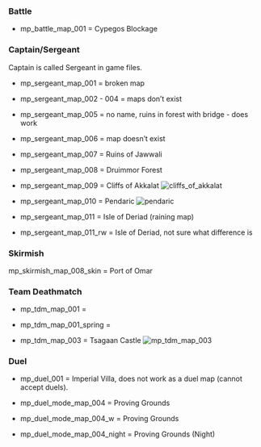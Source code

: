 ### Battle

-   mp\_battle\_map\_001 = Cypegos Blockage

### Captain/Sergeant

Captain is called Sergeant in game files.

-   mp\_sergeant\_map\_001 = broken map

-   mp\_sergeant\_map\_002 - 004 = maps don’t exist

-   mp\_sergeant\_map\_005 = no name, ruins in forest with bridge - does
    work

-   mp\_sergeant\_map\_006 = map doesn’t exist

-   mp\_sergeant\_map\_007 = Ruins of Jawwali

-   mp\_sergeant\_map\_008 = Druimmor Forest

-   mp\_sergeant\_map\_009 = Cliffs of Akkalat
    ![cliffs_of_akkalat](https://user-images.githubusercontent.com/116319794/198414621-2d2a2208-b213-4f74-ae20-c639ffae4e8a.jpg)

-   mp\_sergeant\_map\_010 = Pendaric
    ![pendaric](https://user-images.githubusercontent.com/116319794/198414680-82d48633-0387-4300-b390-964940174c46.jpg)

-   mp\_sergeant\_map\_011 = Isle of Deriad (raining map)

-   mp\_sergeant\_map\_011\_rw = Isle of Deriad, not sure what
    difference is

### Skirmish

mp\_skirmish\_map\_008\_skin = Port of Omar

### Team Deathmatch

- mp\_tdm\_map\_001 = 

- mp\_tdm\_map\_001\_spring = 

- mp\_tdm\_map\_003 =
Tsagaan Castle
![mp_tdm_map_003](https://user-images.githubusercontent.com/116319794/198414710-0e7165cd-8634-4c0c-ab86-a0e3a73fdec6.jpg)

### Duel

- mp\_duel\_001 = Imperial Villa, does not work as a duel map (cannot
accept duels).

- mp_duel_mode_map_004 = Proving Grounds

- mp_duel_mode_map_004_w = Proving Grounds

- mp_duel_mode_map_004_night = Proving Grounds (Night) 
